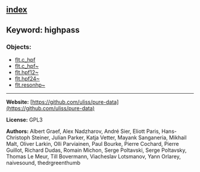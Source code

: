 [index](../index.html)
---

## Keyword: highpass

### Objects:
* [flt.c_hpf](../flt.c_hpf.html)
* [flt.c_hpf~](../flt.c_hpf~.html)
* [flt.hpf12~](../flt.hpf12~.html)
* [flt.hpf24~](../flt.hpf24~.html)
* [flt.resonhp~](../flt.resonhp~.html)

---
**Website:** [https://github.com/uliss/pure-data](https://github.com/uliss/pure-data)

**License:** GPL3

**Authors:** Albert Graef, Alex Nadzharov, André Sier, Eliott Paris, Hans-Christoph Steiner, Julian Parker, Katja Vetter, Mayank Sanganeria, Mikhail Malt, Oliver Larkin, Olli Parviainen, Paul Bourke, Pierre Cochard, Pierre Guillot, Richard Dudas, Romain Michon, Serge Poltavski, Serge Poltavsky, Thomas Le Meur, Till Bovermann, Viacheslav Lotsmanov, Yann Orlarey, naivesound, thedrgreenthumb
